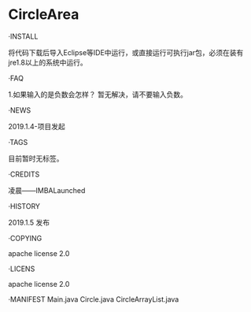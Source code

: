 # CircleArea
·INSTALL

将代码下载后导入Eclipse等IDE中运行，或直接运行可执行jar包，必须在装有jre1.8以上的系统中运行。

·FAQ

1.如果输入的是负数会怎样？
暂无解决，请不要输入负数。

·NEWS

2019.1.4-项目发起

·TAGS

目前暂时无标签。

·CREDITS

凌晨——IMBALaunched

·HISTORY

2019.1.5 发布

·COPYING

apache license 2.0

·LICENS

apache license 2.0

·MANIFEST
Main.java
Circle.java
CircleArrayList.java
